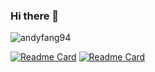 ### Hi there 👋

![andyfang94](https://github-readme-stats.vercel.app/api?username=andyfang94&show_icons=true&theme=radical)

<!-- ![markdown](https://avatars.githubusercontent.com/u/54627989?v=4) -->

[![Readme Card](https://github-readme-stats.vercel.app/api/pin/?username=andyfang94&repo=react-antd-cron)](https://github.com/andyFang94/react-antd-cron)        [![Readme Card](https://github-readme-stats.vercel.app/api/pin/?username=andyfang94&repo=vue-ant-watermark)](https://github.com/andyFang94/vue-ant-watermark)


<!--
**andyFang94/andyFang94** is a ✨ _special_ ✨ repository because its `README.md` (this file) appears on your GitHub profile.

Here are some ideas to get you started:

- 🔭 I’m currently working on ...
- 🌱 I’m currently learning ...
- 👯 I’m looking to collaborate on ...
- 🤔 I’m looking for help with ...
- 💬 Ask me about ...
- 📫 How to reach me: ...
- 😄 Pronouns: ...
- ⚡ Fun fact: ...
-->
